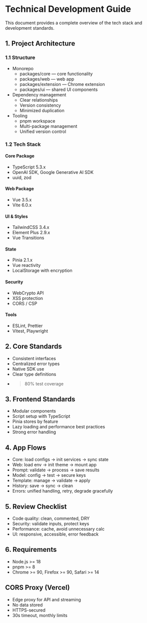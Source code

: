 # Technical Development Guide

This document provides a complete overview of the tech stack and development standards.

## 1. Project Architecture

### 1.1 Structure
- Monorepo
  - packages/core — core functionality
  - packages/web — web app
  - packages/extension — Chrome extension
  - packages/ui — shared UI components
- Dependency management
  - Clear relationships
  - Version consistency
  - Minimized duplication
- Tooling
  - pnpm workspace
  - Multi-package management
  - Unified version control

### 1.2 Tech Stack

#### Core Package
- TypeScript 5.3.x
- OpenAI SDK, Google Generative AI SDK
- uuid, zod

#### Web Package
- Vue 3.5.x
- Vite 6.0.x

#### UI & Styles
- TailwindCSS 3.4.x
- Element Plus 2.9.x
- Vue Transitions

#### State
- Pinia 2.1.x
- Vue reactivity
- LocalStorage with encryption

#### Security
- WebCrypto API
- XSS protection
- CORS / CSP

#### Tools
- ESLint, Prettier
- Vitest, Playwright

## 2. Core Standards

- Consistent interfaces
- Centralized error types
- Native SDK use
- Clear type definitions
- >80% test coverage

## 3. Frontend Standards

- Modular components
- Script setup with TypeScript
- Pinia stores by feature
- Lazy loading and performance best practices
- Strong error handling

## 4. App Flows

- Core: load configs → init services → sync state
- Web: load env → init theme → mount app
- Prompt: validate → process → save results
- Model: config → test → secure keys
- Template: manage → validate → apply
- History: save → sync → clean
- Errors: unified handling, retry, degrade gracefully

## 5. Review Checklist

- Code quality: clean, commented, DRY
- Security: validate inputs, protect keys
- Performance: cache, avoid unnecessary calc
- UI: responsive, accessible, error feedback

## 6. Requirements

- Node.js >= 18
- pnpm >= 8
- Chrome >= 90, Firefox >= 90, Safari >= 14

## CORS Proxy (Vercel)
- Edge proxy for API and streaming
- No data stored
- HTTPS-secured
- 30s timeout, monthly limits
